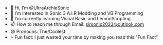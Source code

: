 - 👋 Hi, I’m @UltraArchieSonic
- 👀 I’m interested in Sonic 3 A.I.R Modding and VB Programming
- 🌱 I’m currently learning Visual Basic and LemonScripting
- 📫 How to reach me through Email: sirsonic2023@outlook.com
- 😄 Pronouns: The/Coolest
- ⚡ Fun fact: I just wasted your time by making you read this "Fun Fact"

<!---
UltraArchieSonic is a ✨ special ✨ repository because its `README.md` (this file) appears on your GitHub profile.
You can click the Preview link to take a look at your changes.
--->
